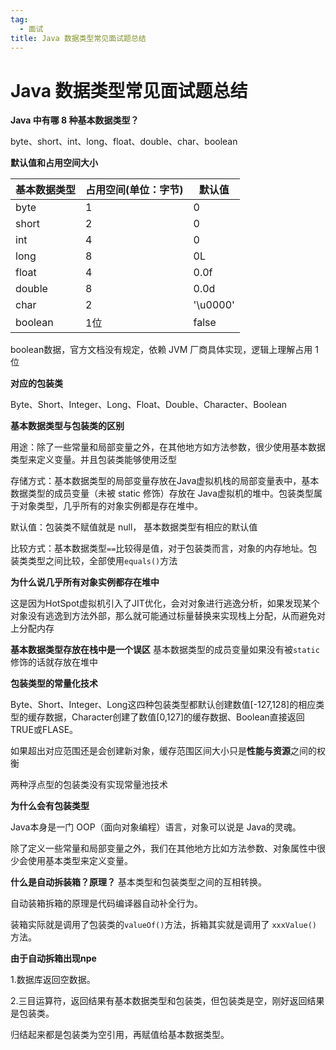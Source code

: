 ```yaml
---
tag:
  - 面试
title: Java 数据类型常见面试题总结
---
```


# **Java 数据类型常见面试题总结**

 **Java 中有哪 8 种基本数据类型？**

byte、short、int、long、float、double、char、boolean

**默认值和占用空间大小**

| 基本数据类型 | 占用空间(单位：字节) | 默认值   |
| ------------ | -------------------- | -------- |
| byte         | 1                    | 0        |
| short        | 2                    | 0        |
| int          | 4                    | 0        |
| long         | 8                    | 0L       |
| float        | 4                    | 0.0f     |
| double       | 8                    | 0.0d     |
| char         | 2                    | '\u0000' |
| boolean      | 1位                  | false    |

boolean数据，官方文档没有规定，依赖 JVM 厂商具体实现，逻辑上理解占用 1 位

 **对应的包装类**

Byte、Short、Integer、Long、Float、Double、Character、Boolean

**基本数据类型与包装类的区别**

用途：除了一些常量和局部变量之外，在其他地方如方法参数，很少使用基本数据类型来定义变量。并且包装类能够使用泛型

存储方式：基本数据类型的局部变量存放在Java虚拟机栈的局部变量表中，基本数据类型的成员变量（未被 static 修饰）存放在 Java虚拟机的堆中。包装类型属于对象类型，几乎所有的对象实例都是存在堆中。

默认值：包装类不赋值就是 null， 基本数据类型有相应的默认值

比较方式：基本数据类型`==`比较得是值，对于包装类而言，对象的内存地址。包装类类型之间比较，全部使用`equals()`方法

**为什么说几乎所有对象实例都存在堆中**

这是因为HotSpot虚拟机引入了JIT优化，会对对象进行逃逸分析，如果发现某个对象没有逃逸到方法外部，那么就可能通过标量替换来实现栈上分配，从而避免对上分配内存

**基本数据类型存放在栈中是一个误区** 基本数据类型的成员变量如果没有被`static`修饰的话就存放在堆中

**包装类型的常量化技术**

Byte、Short、Integer、Long这四种包装类型都默认创建数值[-127,128]的相应类型的缓存数据，Character创建了数值[0,127]的缓存数据、Boolean直接返回 TRUE或FLASE。

如果超出对应范围还是会创建新对象，缓存范围区间大小只是**性能与资源**之间的权衡

两种浮点型的包装类没有实现常量池技术

**为什么会有包装类型**

Java本身是一门 OOP（面向对象编程）语言，对象可以说是 Java的灵魂。

除了定义一些常量和局部变量之外，我们在其他地方比如方法参数、对象属性中很少会使用基本类型来定义变量。

**什么是自动拆装箱？原理？**
基本类型和包装类型之间的互相转换。

自动装箱拆箱的原理是代码编译器自动补全行为。

装箱实际就是调用了包装类的`valueOf()`方法，拆箱其实就是调用了 `xxxValue()` 方法。

**由于自动拆箱出现npe**

1.数据库返回空数据。

2.三目运算符，返回结果有基本数据类型和包装类，但包装类是空，刚好返回结果是包装类。

归结起来都是包装类为空引用，再赋值给基本数据类型。